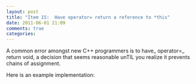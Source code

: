 ```yaml
---
layout: post
title: "Item 15:  Have operator= return a reference to *this"
date: 2011-06-01 21:09
comments: true
categories: 
---
```



A common error amongst new C++ programmers is to have_ operator=_ return void, a decision that seems reasonable unTIL you realize it prevents chains of assignment.





Here is an example implementation:


